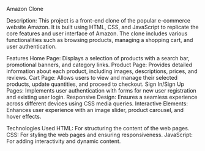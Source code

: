 Amazon Clone

Description:
  This project is a front-end clone of the popular e-commerce website Amazon. It is built using HTML, CSS, and JavaScript to replicate the core features and user interface of Amazon. The clone includes various     
  functionalities such as browsing products, managing a shopping cart, and user authentication.

Features
  Home Page: Displays a selection of products with a search bar, promotional banners, and category links.
  Product Page: Provides detailed information about each product, including images, descriptions, prices, and reviews.
  Cart Page: Allows users to view and manage their selected products, update quantities, and proceed to checkout.
  Sign In/Sign Up Pages: Implements user authentication with forms for new user registration and existing user login.
  Responsive Design: Ensures a seamless experience across different devices using CSS media queries.
  Interactive Elements: Enhances user experience with an image slider, product carousel, and hover effects.

Technologies Used
  HTML: For structuring the content of the web pages.
  CSS: For styling the web pages and ensuring responsiveness.
  JavaScript: For adding interactivity and dynamic content.
